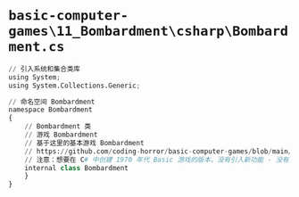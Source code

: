# `basic-computer-games\11_Bombardment\csharp\Bombardment.cs`

```py
// 引入系统和集合类库
using System;
using System.Collections.Generic;

// 命名空间 Bombardment
namespace Bombardment
{
    // Bombardment 类
    // 游戏 Bombardment
    // 基于这里的基本游戏 Bombardment
    // https://github.com/coding-horror/basic-computer-games/blob/main/11%20Bombardment/bombardment.bas
    // 注意：想要在 C# 中创建 1970 年代 Basic 游戏的版本，没有引入新功能 - 没有添加额外的文本、错误检查等。
    internal class Bombardment
    }
}
```